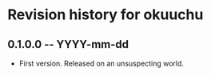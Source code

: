 # Revision history for okuuchu

## 0.1.0.0 -- YYYY-mm-dd

* First version. Released on an unsuspecting world.
